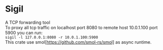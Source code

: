 # Sigil
A TCP forwarding tool      
To proxy all tcp traffic on localhost port 8080 to remote host 10.0.1.100 port 5900 you can run:     
```sigil -l 127.0.0.1:8080 -r 10.0.1.100:5900```     
This crate use smol[https://github.com/smol-rs/smol] as async runtime.